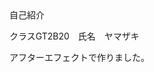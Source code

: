 <html>
<head>
<meta charset="utf-8">
<title>test</title>
</head>
自己紹介
 
<body>
<script src="https://gist.github.com/yamajaaki/420dfc429c5c2f5931923419354b70bc.js"></script>
</p>
<p>クラスGT2B20　氏名　ヤマザキ</p>
<p>アフターエフェクトで作りました。</p>
</body>
</html>
